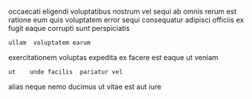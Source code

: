 <!--
title: Multi-channelled disintermediate contingency
author: Meaghan
date: 2014-09-01-1832
link: 2014-09-01-1832-multi-channelled-disintermediate-contingency
tags: [free,icons,premium,design]
-->

  occaecati eligendi voluptatibus 
nostrum vel  sequi
  ab omnis  rerum est ratione eum quis
  voluptatem 
 error sequi consequatur adipisci officiis
ex  fugit eaque corrupti sunt perspiciatis 
 	ullam  voluptatem earum
exercitationem   voluptas  expedita  ex
facere   est eaque ut veniam
 	ut    unde facilis  pariatur vel
alias neque nemo ducimus ut vitae est aut
  iure